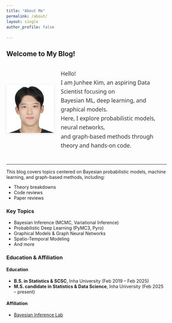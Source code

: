 ```yaml
---
title: "About Me"
permalink: /about/
layout: single
author_profile: false

---
```


## Welcome to My Blog!

<div style="display: flex; align-items: center; gap: 1.5em; margin-bottom: 2em;">

  <!-- Left: Profile photo (square), shift image content down by 6px -->
  <div style="flex-shrink: 0;">
    <img
      src="/assets/img/profile.jpg"
      alt="Profile photo"
      style="
        width:150px;
        height:150px;
        object-fit: cover;
        object-position: center -6px;
        box-shadow: 0 2px 8px rgba(0,0,0,0.1);
      " />
  </div>

  <!-- Right: Greeting -->
  <div style="flex-grow: 1;">
    <p style="
        font-family: 'Segoe UI', Tahoma, Geneva, Verdana, sans-serif;
        font-size:1.1rem;
        line-height:1.6;
        color:#333;">
      Hello!<br/>
      I am Junhee Kim, an aspiring Data Scientist focusing on<br/>
      Bayesian ML, deep learning, and graphical models.<br/>
      Here, I explore probabilistic models, neural networks,<br/>
      and graph-based methods through theory and hands-on code.
    </p>
  </div>

</div>

---

This blog covers topics centered on Bayesian probabilistic models, machine learning, and graph-based methods, including:  
- Theory breakdowns  
- Code reviews  
- Paper reviews  

### Key Topics
- Bayesian Inference (MCMC, Variational Inference)  
- Probabilistic Deep Learning (PyMC3, Pyro)  
- Graphical Models & Graph Neural Networks  
- Spatio-Temporal Modeling  
- And more

### Education & Affiliation  
#### Education
- **B.S. in Statistics & SCSC**, Inha University (Feb 2019 – Feb 2025)  
- **M.S. candidate in Statistics & Data Science**, Inha University (Feb 2025 – present)

#### Affiliation
- [Bayesian Inference Lab](https://sites.google.com/view/bstatjo/lab?authuser=0)
